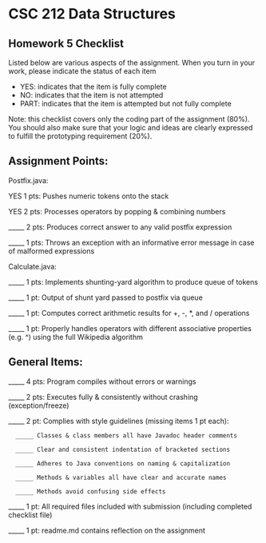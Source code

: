 # CSC 212 Data Structures
## Homework 5 Checklist

Listed below are various aspects of the assignment.  When you turn in
your work, please indicate the status of each item

- YES: indicates that the item is fully complete
- NO: indicates that the item is not attempted
- PART: indicates that the item is attempted but not fully complete

Note: this checklist covers only the coding part of the assignment (80%).
You should also make sure that your logic and ideas are clearly expressed to fulfill the prototyping requirement (20%).

## Assignment Points:

Postfix.java:

YES 1 pts: Pushes numeric tokens onto the stack

YES 2 pts: Processes operators by popping & combining numbers

_____ 2 pts: Produces correct answer to any valid postfix expression

_____ 1 pts: Throws an exception with an informative error message in case of malformed expressions


Calculate.java:

_____ 1 pts: Implements shunting-yard algorithm to produce queue of tokens

_____ 1 pt: Output of shunt yard passed to postfix via queue

_____ 1 pt: Computes correct arithmetic results for +, -, *, and / operations

_____ 1 pt: Properly handles operators with different associative properties (e.g. ^) using the full Wikipedia algorithm



## General Items:

_____ 4 pts: Program compiles without errors or warnings

_____ 2 pts: Executes fully & consistently without crashing (exception/freeze)

_____ 2 pt: Complies with style guidelines (missing items 1 pt each):

      _____ Classes & class members all have Javadoc header comments

      _____ Clear and consistent indentation of bracketed sections

      _____ Adheres to Java conventions on naming & capitalization

      _____ Methods & variables all have clear and accurate names

      _____ Methods avoid confusing side effects

_____ 1 pt: All required files included with submission (including completed checklist file)

_____ 1 pt: readme.md contains reflection on the assignment